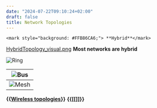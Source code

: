 ```yaml
---
date: "2024-07-22T09:10:24+02:00"
draft: false
title: Network Topologies
---
```


    <mark style="background: #FFB86CA6;"> **Hybrid**</mark>

[HybridTopology_visual.png](/HybridTopology_visual.png) **Most networks
are hybrid**

![Ring](/Network/Ref_OSI/Ring)

| ![Bus](/Network/Ref_OSI/Bus)   |
|--------------------------------------------|
| ![Mesh](/Network/Ref_OSI/Mesh) |

**{{[Wireless
topologies](/MAIN_Network+/Wireless_topologies)}}**
**{{\[\[\]\]}}**
